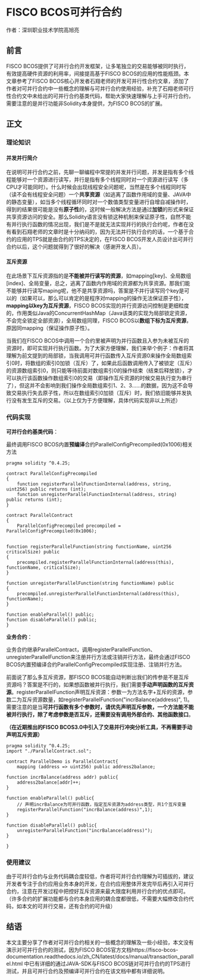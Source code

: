 # FISCO BCOS可并行合约

作者：深圳职业技术学院高旭亮

## 前言

FISCO BCOS提供了可并行合约开发框架，让多笔独立的交易能够被同时执行，有效提高硬件资源的利用率，间接提高基于FISCO BCOS的应用的性能瓶颈。本文章参考了FISCO BCOS核心开发者石翔老师的开发可并行性合约文章，添加了作者对可并行合约中一些概念的理解与可并行合约使用经验，补充了石翔老师可行性合约文中未给出的可并行合约基类代码，帮助大家快速理解与上手可并行合约，需要注意的是并行功能非Solidity本身提供，为FISCO BCOS的扩展。

## 正文

### 理论知识

#### 并发并行简介

在说明可并行合约之前，先聊一聊编程中常提的并发并行问题，并发是指有多个线程能够对一个资源进行读写，并行是指有多个线程同时对一个资源进行读写（多CPU才可能同时）。什么时候会出现线程安全问题呢，当然是在多个线程同时写（读不会有线程安全问题）一个**共享资源**（如逃离了函数作用域的变量、JAVA中的静态变量），如当多个线程循环同时对一个数值类型变量进行自增自减操作时，得到的结果很可能是没有**原子性**的，这时候一般解决方法是通过**加锁**的形式来保证共享资源访问的安全。那么Solidity语言没有锁这种机制来保证原子性，自然不能有并行执行函数的情况出现，我们是不是就无法实现并行的执行合约呢，作者在没有看到石翔老师的文章时是十分纳闷的，因为无法并行执行合约的话，一个基于合约的应用的TPS就是由合约的TPS决定的，在FISCO BCOS开发人员设计出可并行合约以后，这个问题就得到了很好的解决（感谢开发人员）。

#### 互斥资源

在此场景下互斥资源指的是**不能被并行读写的资源**，如mapping[key]、全局数组[index]、全局变量，总之，逃离了函数内作用域的资源都为共享资源。那我们能不能够并行读写maping呢，他不是共享资源吗，答案是不并行读写同个key是可以的（如果可以，那么可以肯定的是程序对mapping的操作无法保证原子性），**mapping以key为互斥资源**，FISCO BCOS实现的并行资源访问控制是更细粒度的，作用类似Java的ConcurrentHashMap（Java该类的实现为局部锁定资源，不会完全锁定全部资源），全局数组同理，FISCO BCOS以**数组下标为互斥资源**，原因同mapping（保证操作原子性）。

当我们在FISCO BCOS中调用一个合约里被声明为并行函数且入参为未被互斥的资源时，即可实现并行执行函数。为了大家方便理解，我们来举个例子：作者将其理解为前文提到的局部锁，当我调用可并行函数传入互斥资源0来操作全局数组索引0时，将数组的索引0加锁（互斥）了，如果此后函数调用传入了被锁定（互斥）的资源数组索引0，则只能等待前面对数组索引0的操作结束（结束后释放锁），才可以执行该函数操作数组索引0的交易（即操作互斥资源的时候交易执行变为串行了），但这并不会影响到我们操作全局数组索引1、2、3......的数据，因为这不会导致交易执行失去原子性，所以在数组索引0加锁（互斥）时，我们依旧能够并发执行没有发生互斥的交易。（以上仅为于方便理解，具体代码实现非以上所述）

### 代码实现

**可并行合约基类代码**：

最终调用FISCO BCOS内置**预编译**合约ParallelConfigPrecompiled(0x1006)相关方法

```solidity
pragma solidity ^0.4.25;

contract ParallelConfigPrecompiled
{
    function registerParallelFunctionInternal(address, string, uint256) public returns (int);
    function unregisterParallelFunctionInternal(address, string) public returns (int);    
}

contract ParallelContract
{
    ParallelConfigPrecompiled precompiled = ParallelConfigPrecompiled(0x1006);
    

function registerParallelFunction(string functionName, uint256 criticalSize) public 
{
    precompiled.registerParallelFunctionInternal(address(this), functionName, criticalSize);
}

function unregisterParallelFunction(string functionName) public
{
    precompiled.unregisterParallelFunctionInternal(address(this), functionName);
}

function enableParallel() public;
function disableParallel() public;
}
```
**业务合约**：

业务合约继承ParallelContract，调用registerParallelFunction、unregisterParallelFunction来注册并行方法或注销并行方法，最终会通过FISCO BCOS内置预编译合约ParallelConfigPrecompiled实现注册、注销并行方法。

前面说了那么多互斥资源，那FISCO BCOS能自动判断出我们的传参是不是互斥资源吗？答案是不行的，如果想函数被并行执行，我们需要**手动声明函数的互斥资源**。registerParallelFunction声明互斥资源：参数一为方法名字+互斥的资源，参数二为互斥资源数量，如registerParallelFunction("incrBalance(address)", 1)。需要注意的是当**可并行函数有多个参数时，请优先声明互斥参数，一个方法能不能被并行执行，除了考虑参数是否互斥，还需要没有调用外部合约、其他函数接口**。

**（在近期推出的FISCO BCOS3.0中引入了交易并行冲突分析工具，不再需要手动声明互斥资源）**

```solidity
pragma solidity ^0.4.25;
import "./ParallelContract.sol";

contract ParallelDemo is ParallelContract{
    mapping (address => uint256) public address2balance;
  
function incrBalance(address addr) public{
    address2balance[addr]++;
}

function enableParallel() public{
	// 声明incrBalance为可并行函数，指定互斥资源为address类型，共1个互斥变量
    registerParallelFunction("incrBalance(address)",1);
}

function disableParallel() public{
    unregisterParallelFunction("incrBalance(address)");
}

}
```

### 使用建议

由于可并行合约与业务代码耦合度较低，作者将可并行合约理解为可插拔的，建议开发者专注于合约应用业务本身的开发，在合约应用整体开发完毕后再引入可并行合约，注意在开发过程中把控好互斥资源来最大限度利用并行合约的优点即可。（许多合约的扩展功能都与合约本身应用的耦合度都很低，不需要大幅修改合约代码，如本文的可并行交易，还有合约的可升级）

## 结语

本文主要分享了作者对可并行合约相关的一些概念的理解及一些小经验，本文没有演示对可并行合约的测试，因为FISCO BCOS官方文档https://fisco-bcos-documentation.readthedocs.io/zh_CN/latest/docs/manual/transaction_parallel.html 中已有详细的通过JAVA-SDK与FISCO BCOS链对可并行合约的TPS进行测试，并且可并行合约及预编译可并行合约在该文档中都有详细说明。

